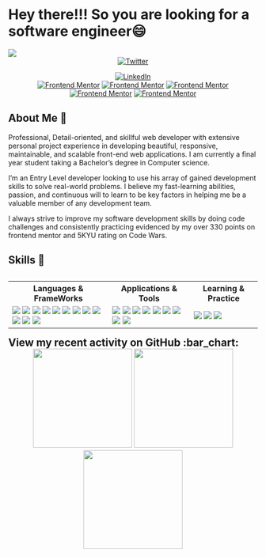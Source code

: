 <h1> Hey there!!! So you are looking for a software engineer😄</h1>
<img align="center" src="https://user-images.githubusercontent.com/81857018/195324898-58f2273b-037f-4bb7-b08f-eaa21223c659.png" >
<div align="center">
  <a href="https://twitter.com/amos_machora" target="_blank"><img src="https://img.shields.io/twitter/follow/amos_machora?logo=twitter" alt="Twitter" /></a>
  
  <a href="https://www.linkedin.com/in/amos-machora" target="_blank"><img src="https://img.shields.io/badge/LinkedIN-Amos Machora-informational?style=for-the-badge&logo=linkedin&logoColor=blue" alt="LinkedIn"/>
  </a>  
  <a href="https://www.frontendmentor.io/profile/AmohPrince" target="_blank"><img src="https://img.shields.io/badge/Frontend Mentor-Amoh prince-informational?style=for-the-badge&logo=frontendmentor" alt="Frontend Mentor" /></a> 
  <a href="https://medium.com/@amosmachora" target="_blank"><img src="https://img.shields.io/badge/Medium-amos machora-informational?style=for-the-badge&logo=medium&logoColor=white" alt="Frontend Mentor" /></a> 
  <a href="https://stackoverflow.com/users/16018684/amos-machora" target="_blank"><img src="https://img.shields.io/badge/stack overflow-amos machora-informational?style=for-the-badge&logo=stack-overflow&logoColor=white" alt="Frontend Mentor" /></a> 
  <a href="https://www.codewars.com/users/amosmachora" target="_blank"><img src="https://img.shields.io/badge/codewars-amosmachora-informational?style=for-the-badge&logo=codewars&logoColor=red" alt="Frontend Mentor" /></a> 
  <a href="https://amosmachora.vercel.app/" target="_blank"><img src="https://img.shields.io/badge/portfolio-amosmachora?style=for-the-badge&logo=deepin&logoColor=white" alt="Frontend Mentor" /></a> 
</div>
<h2>About Me 🔋</h2>
<p>
Professional, Detail-oriented, and skillful web developer with extensive personal project experience in
developing beautiful, responsive, maintainable, and scalable front-end web applications. I am currently a
final year student taking a Bachelor’s degree in Computer science.
</p>
<p>
I’m an Entry Level developer looking to use his array of gained development skills to solve real-world
problems. I believe my fast-learning abilities, passion, and continuous will to learn to be key factors in
helping me be a valuable member of any development team.
</p>
<p>
I always strive to improve my software development skills by doing code challenges and consistently
practicing evidenced by my over 330 points on frontend mentor and 5KYU rating on Code Wars.
</p>
</p>
<h2>Skills 📐<h2>
<table>
  <tr>
    <th>Languages & FrameWorks</th>
    <th>Applications & Tools</th>
    <th>Learning & Practice</th>
  </tr>
<tr>
  <td>
  <img src="https://img.shields.io/badge/Java-ED8B00?style=for-the-badge&logo=java&logoColor=white">
  <img src="https://img.shields.io/badge/Spring-6DB33F?style=for-the-badge&logo=spring&logoColor=white">
  <img src="https://img.shields.io/badge/JavaScript-F7DF1E?style=for-the-badge&logo=javascript&logoColor=black">
  <img src="https://img.shields.io/badge/React-20232A?style=for-the-badge&logo=react&logoColor=61DAFB">
  <img src="https://img.shields.io/badge/React_Router-CA4245?style=for-the-badge&logo=react-router&logoColor=white">
  <img src="https://img.shields.io/badge/TypeScript-007ACC?style=for-the-badge&logo=typescript&logoColor=white">
  <img src="https://img.shields.io/badge/HTML5-E34F26?style=for-the-badge&logo=html5&logoColor=white">
  <img src="https://img.shields.io/badge/CSS-239120?&style=for-the-badge&logo=css3&logoColor=white">
  <img src="https://img.shields.io/badge/MySQL-00000F?style=for-the-badge&logo=mysql&logoColor=white" >
  <img src="https://img.shields.io/badge/Tailwind_CSS-38B2AC?style=for-the-badge&logo=tailwind-css&logoColor=white">
  <img src="https://img.shields.io/badge/-GraphQL-E10098?style=for-the-badge&logo=graphql&logoColor=white">
  <img src="https://img.shields.io/badge/Figma-F24E1E?style=for-the-badge&logo=figma&logoColor=white">
  </td>
  <td>
  <img src="https://img.shields.io/badge/Stack_Overflow-FE7A16?style=for-the-badge&logo=stack-overflow&logoColor=white">
  <img src="https://img.shields.io/badge/GitHub-100000?style=for-the-badge&logo=github&logoColor=white">
  <img src="https://img.shields.io/badge/Medium-12100E?style=for-the-badge&logo=medium&logoColor=white">
  <img src="https://img.shields.io/badge/vercel-%23000000.svg?style=for-the-badge&logo=vercel&logoColor=white">
  <img src="https://img.shields.io/badge/IntelliJ_IDEA-000000.svg?style=for-the-badge&logo=intellij-idea&logoColor=white">
  <img src="https://img.shields.io/badge/Visual_Studio_Code-0078D4?style=for-the-badge&logo=visual%20studio%20code&logoColor=white">
  <img src="https://img.shields.io/badge/Slack-4A154B?style=for-the-badge&logo=slack&logoColor=white">
  <img src="https://img.shields.io/badge/Windows-0078D6?style=for-the-badge&logo=windows&logoColor=white">
  <img src="https://img.shields.io/badge/Spotify-1ED760?&style=for-the-badge&logo=spotify&logoColor=white">
  </td>
  <td>
  <img src="https://img.shields.io/badge/Codewars-B1361E?style=for-the-badge&logo=codewars&logoColor=grey">
  <img src="https://img.shields.io/badge/Coursera-%230056D2.svg?style=for-the-badge&logo=Coursera&logoColor=white">
  <img src="https://img.shields.io/badge/YouTube-FF0000?style=for-the-badge&logo=youtube&logoColor=white">
  </td>
</tr>
</table>
<summary>View my recent activity on GitHub :bar_chart:</summary>
<div align="center">
<img src="https://github-readme-stats.vercel.app/api/top-langs/?username=amosmachora" height="200">
<img src="https://github-readme-stats.vercel.app/api?username=amosmachora" height="200">
<img src="https://github-readme-streak-stats.herokuapp.com/?user=amosmachora&" height="200">
</div>
